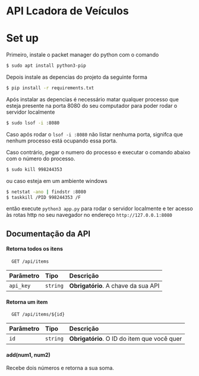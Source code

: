 # API Lcadora de Veículos

# Set up
Primeiro, instale o packet manager do python com o comando
```bash
$ sudo apt install python3-pip
```
Depois instale as depencias do projeto da seguinte forma
```bash
$ pip install -r requirements.txt
```
Após instalar as depencias é necessário matar qualquer processo que esteja presente na porta 8080 do seu computador para poder rodar o servidor localmente
```bash
$ sudo lsof -i :8080
```
Caso após rodar o ```lsof -i :8080``` não listar nenhuma porta, signifca que nenhum processo está ocupando essa porta. 

Caso contrário, pegar o numero do processo e executar o comando abaixo com o número do processo. 
```bash
$ sudo kill 998244353
```
ou caso esteja em um ambiente windows
```bash
$ netstat -ano | findstr :8080
$ taskkill /PID 998244353 /F
```

então execute ```python3 app.py``` para rodar o servidor localmente e ter acesso às rotas http no seu navegador no endereço ```http://127.0.0.1:8080```


## Documentação da API

#### Retorna todos os itens

```http
  GET /api/items
```

| Parâmetro   | Tipo       | Descrição                           |
| :---------- | :--------- | :---------------------------------- |
| `api_key` | `string` | **Obrigatório**. A chave da sua API |

#### Retorna um item

```http
  GET /api/items/${id}
```

| Parâmetro   | Tipo       | Descrição                                   |
| :---------- | :--------- | :------------------------------------------ |
| `id`      | `string` | **Obrigatório**. O ID do item que você quer |

#### add(num1, num2)

Recebe dois números e retorna a sua soma.
